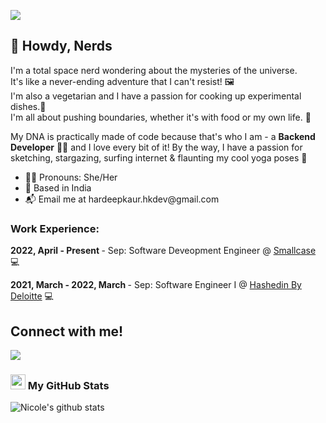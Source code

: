 ![](gif.gif)
<h2> 👋 Howdy, Nerds </h2>

I'm a total space nerd wondering about the mysteries of the universe.<br> It's like a never-ending adventure that I can't resist! 🖼 <br>
I'm also a vegetarian and I have a passion for cooking up experimental dishes.🍔 <br>
I'm all about pushing boundaries, whether it's with food or my own life. 🤷 <br>

My DNA is practically made of code because that's who I am - a <b> Backend Developer</b> 👨‍💻
and I love every bit of it!
By the way, I have a passion for sketching, stargazing, surfing internet & flaunting my cool yoga poses 💬

<ul>
  <li>🏳️‍🌈 Pronouns: She/Her</li>
  <li>📍 Based in India</li>
  <li>📬 Email me at hardeepkaur.hkdev@gmail.com</li>
 </ul>
 
 ### Work Experience:

<b> 2022, April - Present </b> - Sep: Software Deveopment Engineer @ [Smallcase](https://smallcase.com/) 💻

<b> 2021, March - 2022, March </b> - Sep: Software Engineer I @ [Hashedin By Deloitte](https://hashedin.com/) 💻


## Connect with me!
[<img src="https://img.shields.io/badge/linkedin-%230077B5.svg?&style=for-the-badge&logo=linkedin&logoColor=white" />](https://www.linkedin.com/in/hardeepkaur0598/)

<h3> <img src="https://media.giphy.com/media/du3J3cXyzhj75IOgvA/giphy.gif" width="24"> My GitHub Stats</h3>

<a href="https://github.com/anuraghazra/github-readme-stats">
  <img align="left" src="https://github-readme-stats.vercel.app/api?username=hardeep0598&icons=true&icon_color=586069&text_color=586069&bg_color=fff&line_height=30&hide_title=true&title_color=0366d6" alt="Nicole's github stats" />
</a>

